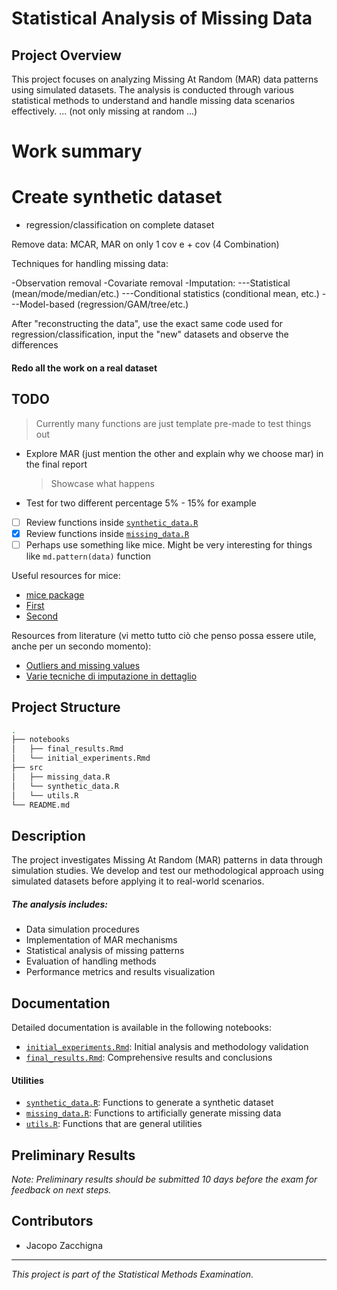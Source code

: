 # Statistical Analysis of Missing Data

## Project Overview

This project focuses on analyzing Missing At Random (MAR) data patterns using simulated datasets. The analysis is conducted through various statistical methods to understand and handle missing data scenarios effectively.
... (not only missing at random ...)

# Work summary

# Create synthetic dataset

- regression/classification on complete dataset

Remove data: MCAR, MAR on only 1 cov e + cov (4 Combination)

Techniques for handling missing data:

-Observation removal
-Covariate removal
-Imputation:
---Statistical (mean/mode/median/etc.)
---Conditional statistics (conditional mean, etc.)
---Model-based (regression/GAM/tree/etc.)

After "reconstructing the data", use the exact same code used for regression/classification, input the "new" datasets and observe the differences

#### Redo all the work on a real dataset

## TODO

> Currently many functions are just template pre-made to test things out

- Explore MAR (just mention the other and explain why we choose mar) in the final report

  > Showcase what happens

- Test for two different percentage 5% - 15% for example

- [ ] Review functions inside [`synthetic_data.R`](src/synthetic_data.R)
- [x] Review functions inside [`missing_data.R`](src/missing_data.R)
- [ ] Perhaps use something like mice. Might be very interesting for things like `md.pattern(data)` function

Useful resources for mice:

- [mice package](https://cran.r-project.org/web/packages/mice/mice.pdf)
- [First](https://www.youtube.com/watch?v=MpnxwNXGV-E)
- [Second](https://www.youtube.com/watch?v=sNNoTd7xI-4)

Resources from literature (vi metto tutto ciò che penso possa essere utile, anche per un secondo momento):

- [Outliers and missing values](https://sci-hub.ru/10.1111/j.1440-1681.2007.04860.x)
- [Varie tecniche di imputazione in dettaglio](https://www.researchgate.net/publication/220579612_Missing_Data_Imputation_Techniques)

## Project Structure

```bash
.
├── notebooks
│   ├── final_results.Rmd
│   └── initial_experiments.Rmd
├── src
│   ├── missing_data.R
│   └── synthetic_data.R
│   └── utils.R
└── README.md
```

## Description

The project investigates Missing At Random (MAR) patterns in data through simulation studies. We develop and test our methodological approach using simulated datasets before applying it to real-world scenarios.

##### The analysis includes:

- Data simulation procedures
- Implementation of MAR mechanisms
- Statistical analysis of missing patterns
- Evaluation of handling methods
- Performance metrics and results visualization

## Documentation

Detailed documentation is available in the following notebooks:

- [`initial_experiments.Rmd`](notebooks/initial_experiments.Rmd): Initial analysis and methodology validation
- [`final_results.Rmd`](notebooks/final_results.Rmd): Comprehensive results and conclusions

#### Utilities

- [`synthetic_data.R`](src/synthetic_data.R): Functions to generate a synthetic dataset
- [`missing_data.R`](src/missing_data.R): Functions to artificially generate missing data
- [`utils.R`](src/utils.R): Functions that are general utilities

## Preliminary Results

_Note: Preliminary results should be submitted 10 days before the exam for feedback on next steps._

## Contributors

- Jacopo Zacchigna

---

_This project is part of the Statistical Methods Examination._
